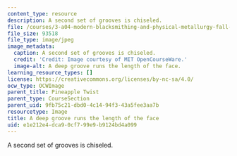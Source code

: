 ```yaml
---
content_type: resource
description: A second set of grooves is chiseled.
file: /courses/3-a04-modern-blacksmithing-and-physical-metallurgy-fall-2008/e1e212e4dca90cf799e9b9124bd4a099_110.jpg
file_size: 93518
file_type: image/jpeg
image_metadata:
  caption: A second set of grooves is chiseled.
  credit: 'Credit: Image courtesy of MIT OpenCourseWare.'
  image-alt: A deep groove runs the length of the face.
learning_resource_types: []
license: https://creativecommons.org/licenses/by-nc-sa/4.0/
ocw_type: OCWImage
parent_title: Pineapple Twist
parent_type: CourseSection
parent_uid: 9fb75c21-dbd0-4c14-94f3-43a5fee3aa7b
resourcetype: Image
title: A deep groove runs the length of the face
uid: e1e212e4-dca9-0cf7-99e9-b9124bd4a099
---
```

A second set of grooves is chiseled.